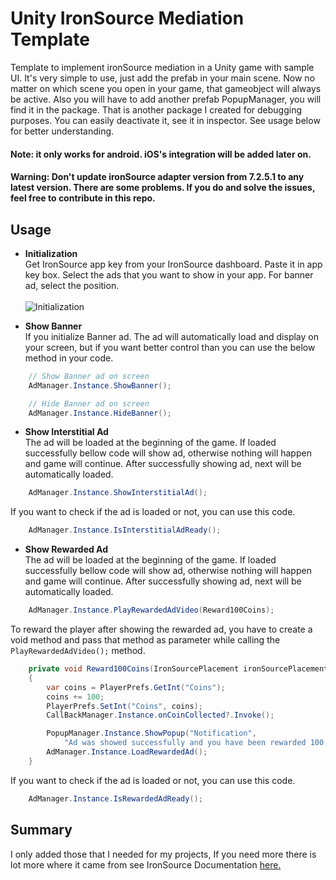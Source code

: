 # Unity IronSource Mediation Template
Template to implement ironSource mediation in a Unity game with sample UI. It's very simple to use, just add the prefab in your main scene. Now no matter on which scene you open in your game, that gameobject will always be active. Also you will have to add another prefab PopupManager, you will find it in the package. That is another package I created for debugging purposes. You can easily deactivate it, see it in inspector. See usage below for better understanding.

#### Note: it only works for android. iOS's integration will be added later on.

#### Warning: Don't update ironSource adapter version from 7.2.5.1 to any latest version. There are some problems. If you do and solve the issues, feel free to contribute in this repo.

## Usage

+ <strong>Initialization</strong> <br>
Get IronSource app key from your IronSource dashboard. Paste it in app key box. Select the ads that you want to show in your app. For banner ad, select the position. <br><br>
![Initialization](https://imgur.com/j3rlM6u.gif "Initialization")

+ <strong>Show Banner</strong> <br>
If you initialize Banner ad. The ad will automatically load and display on your screen, but if you want better control than you can use the below method in your code.
```c#
    // Show Banner ad on screen
    AdManager.Instance.ShowBanner();

    // Hide Banner ad on screen
    AdManager.Instance.HideBanner();
```

+ <strong>Show Interstitial Ad</strong> <br>
The ad will be loaded at the beginning of the game. If loaded successfully bellow code will show ad, otherwise nothing will happen and game will continue. After successfully showing ad, next will be automatically loaded. 
```c#
    AdManager.Instance.ShowInterstitialAd();
```
If you want to check if the ad is loaded or not, you can use this code.
```c#
    AdManager.Instance.IsInterstitialAdReady();
```

+ <strong>Show Rewarded Ad</strong> <br>
The ad will be loaded at the beginning of the game. If loaded successfully bellow code will show ad, otherwise nothing will happen and game will continue. After successfully showing ad, next will be automatically loaded. 
```c#
    AdManager.Instance.PlayRewardedAdVideo(Reward100Coins);
```
To reward the player after showing the rewarded ad, you have to create a void method and pass that method as parameter while calling the `PlayRewardedAdVideo();` method.
```c#
    private void Reward100Coins(IronSourcePlacement ironSourcePlacement, IronSourceAdInfo ironSourceAdInfo)
    {
        var coins = PlayerPrefs.GetInt("Coins");
        coins += 100;
        PlayerPrefs.SetInt("Coins", coins);
        CallBackManager.Instance.onCoinCollected?.Invoke();

        PopupManager.Instance.ShowPopup("Notification",
            "Ad was showed successfully and you have been rewarded 100 coin.\nNew ad is now loading.");
        AdManager.Instance.LoadRewardedAd();
    }
```
If you want to check if the ad is loaded or not, you can use this code.
```c#
    AdManager.Instance.IsRewardedAdReady();
```

## Summary
I only added those that I needed for my projects, If you need more there is lot more where it came from see IronSource Documentation
[here.](https://developers.is.com/ironsource-mobile/unity/unity-plugin/ "IronSouce Docs")

